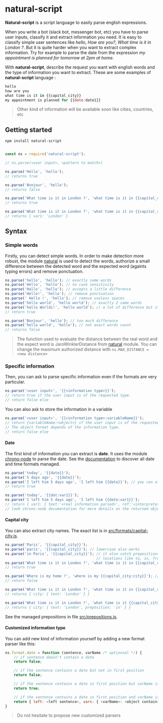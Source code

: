 # natural-script

**Natural-script** is a script language to easily parse english expressions.

When you write a bot (slack bot, messenger bot, etc) you have to parse user inputs, classify it and extract information you need. It is easy to classify simple user sentences like *hello*, *How are you?*, *What time is it in London ?*. But it is quite harder when you want to extract complex information. Try for example to parse the date from the expression *my appointment is planned for tomorrow at 2pm at home*.

With **natural-script**, describe the request you want with english words and the type of information you want to extract. These are some examples of **natural-script** language :

```javascript
hello
how are you
what time is it in {{capital_city}}
my appointment is planned for {{date:date1}}
```

> Other kind of information will be available soon like cities, countries, etc

## Getting started

```bash
npm install natural-script
```

```javascript

const ns = require('natural-script');

// ns.parse(<user input>, <pattern to match>)

ns.parse('Hello', 'hello');
// returns true

ns.parse('Bonjour', 'hello');
// returns false

ns.parse('What time is it in London ?', 'what time is it in {{capital_city}}');
// returns true

ns.parse('What time is it in London ?', 'what time is it in {{capital_city:var1}}');
// returns { var1: 'London' }

```


## Syntax

### Simple words

Firstly, you can detect simple words. In order to make detection more robust, the module [natural](https://github.com/NaturalNode/natural) is used to detect the words, authorize a small difference between the detected word and the expected word (againts typing errors) and remove ponctuation.

```javascript
ns.parse('hello', 'hello'); // exactly same words
ns.parse('Hello', 'hello'); // no case sensitivity
ns.parse('Hallo', 'hello'); // accepts a little difference
ns.parse('Hello!', 'hello'); // remove ponctuation
ns.parse(' Hello !', 'hello'); // remove useless spaces
ns.parse('hello world', 'hello world'); // exactly 2 same words
ns.parse('hallo Worldi!', 'hello world'); // a lot of difference but still works
// return true

ns.parse('Bonjour', 'hello'); // too much difference
ns.parse('hello world', 'hello'); // not exact words count
// returns false
```
> The function used to evaluate the distance between the real word and the expect word is JaroWinklerDistance from [natural](https://github.com/NaturalNode/natural) module. You can change the maximum authorized distance with `ns.MAX_DISTANCE = <new distance>`

### Specific information

Then, you can ask to parse specific information even if the formats are very particular.

```javascript
ns.parse('<user input>', '{{<information type>}}');
// return true if the user input is of the requested type.
// return false else
```

You can also ask to store the information in a variable
```javascript
ns.parse('<user input>', '{{<information type>:variableName}}');
// return {variableName:<object>} if the user input is of the requested type.
// The object format depends of the information type.
// return false else
```

#### Date

The first kind of information you can extract is **date**. It uses the module [chrono-node](https://github.com/wanasit/chrono) to parse the date. See the [documentation](http://wanasit.github.io/pages/chrono/) to discover all date and time formats managed.

```javascript
ns.parse('today', '{{date}}');
ns.parse('5 days ago', '{{date}}');
ns.parse('I left him 5 days ago', 'I left him {{date}}'); // you can also mix with simple words
// return true

ns.parse('today', '{{dat:var1}}');
ns.parse('I left him 5 days ago', 'I left him {{date:var1}}');
// return { var1: { text:'<real information parsed>', ref:'<interpretated information parsed>', ... } }
// look chrono-node documentation for more details on the returned object
```

#### Capital city

You can also extract city names. The exact list is in [src/formats/capital-city.js](src/formats/capital-city.js).

```javascript
ns.parse('Paris', '{{capital_city}}');
ns.parse('paris', '{{capital_city}}'); // lowercase also works
ns.parse('in Paris', '{{capital_city}}'); // it also catch prepositions about
                                          // locations like to, in, from, etc
ns.parse('What time is it in London ?', 'what time is it in {{capital_city}}');
// return true

ns.parse('Where is my home ?', 'where is my {{capital_city:city}}'); // home is not a city
// return false

ns.parse('What time is it in London ?', 'what time is it in {{capital_city:city}}');
// returns { city: { text: 'London' } }

ns.parse('What time is it in London ?', 'what time is it {{capital_city:city}}');
// returns { city: { text: 'London', preposition: 'in' } }

```

See the managed prepositions in file [src/prepositions.js](src/prepositions.js).


#### Customized information type

You can add new kind of information yourself by adding a new format parser like this:

```javascript
ns.format.date = function (sentence, varName /* optionnal */) {
    // if sentence doesn't contain a date
    return false;

    // if the sentence contains a date but not in first position
    return false;

    // if the sentence contains a date in first position but varName is not present
    return true;

    // if the sentence contains a date in first position and varName is present
    return { left: <left sentence>, vars: { <varName>: <object containing the date> }};
}

```

> Do not hesitate to propose new customized parsers
